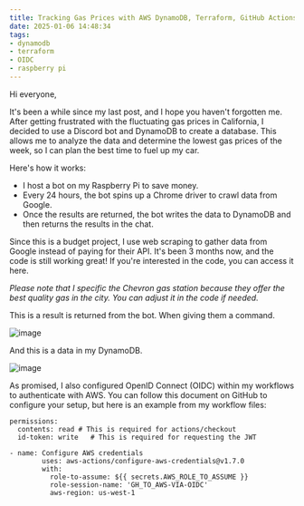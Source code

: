 ```yaml
---
title: Tracking Gas Prices with AWS DynamoDB, Terraform, GitHub Actions (OIDC), and Discord Bot
date: 2025-01-06 14:48:34
tags: 
- dynamodb
- terraform
- OIDC
- raspberry pi
---
```


Hi everyone,

It's been a while since my last post, and I hope you haven't forgotten me. After getting frustrated with the fluctuating gas prices in California, I decided to use a Discord bot and DynamoDB to create a database. This allows me to analyze the data and determine the lowest gas prices of the week, so I can plan the best time to fuel up my car.

Here's how it works:
- I host a bot on my Raspberry Pi to save money.
- Every 24 hours, the bot spins up a Chrome driver to crawl data from Google.
- Once the results are returned, the bot writes the data to DynamoDB and then returns the results in the chat.

Since this is a budget project, I use web scraping to gather data from Google instead of paying for their API. It's been 3 months now, and the code is still working great! If you're interested in the code, you can access it here.

*Please note that I specific the Chevron gas station because they offer the best quality gas in the city. You can adjust it in the code if needed.*

This is a result is returned from the bot. When giving them a command.

![image](https://s3.us-east-1.amazonaws.com/blog.khoah.net/media/gas/gas1.png)

And this is a data in my DynamoDB.

![image](https://s3.us-east-1.amazonaws.com/blog.khoah.net/media/gas/gas2.png)

As promised, I also configured OpenID Connect (OIDC) within my workflows to authenticate with AWS. You can follow this document on GitHub to configure your setup, but here is an example from my workflow files:
```
permissions:
  contents: read # This is required for actions/checkout
  id-token: write   # This is required for requesting the JWT

- name: Configure AWS credentials
        uses: aws-actions/configure-aws-credentials@v1.7.0
        with:
          role-to-assume: ${{ secrets.AWS_ROLE_TO_ASSUME }}
          role-session-name: 'GH_TO_AWS-VIA-OIDC'
          aws-region: us-west-1
```